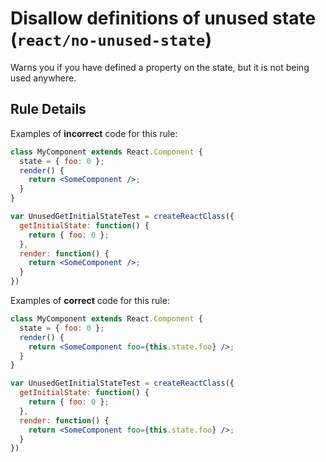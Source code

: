 # Disallow definitions of unused state (`react/no-unused-state`)

<!-- end auto-generated rule header -->

Warns you if you have defined a property on the state, but it is not being used anywhere.

## Rule Details

Examples of **incorrect** code for this rule:

```jsx
class MyComponent extends React.Component {
  state = { foo: 0 };
  render() {
    return <SomeComponent />;
  }
}

var UnusedGetInitialStateTest = createReactClass({
  getInitialState: function() {
    return { foo: 0 };
  },
  render: function() {
    return <SomeComponent />;
  }
})
```

Examples of **correct** code for this rule:

```jsx
class MyComponent extends React.Component {
  state = { foo: 0 };
  render() {
    return <SomeComponent foo={this.state.foo} />;
  }
}

var UnusedGetInitialStateTest = createReactClass({
  getInitialState: function() {
    return { foo: 0 };
  },
  render: function() {
    return <SomeComponent foo={this.state.foo} />;
  }
})
```
